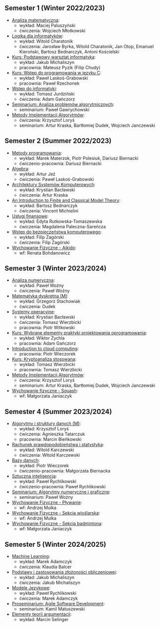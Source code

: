 ## Semester 1 (Winter 2022/2023)

* [Analiza matematyczna]():
    * wykład: Maciej Paluszyński
    * ćwiczenia: Wojciech Młotkowski
    <!-- * repetytorium: Maciej Paluszyński -->
* [Logika dla informatyków]():
    * wykład: Witold Charatonik
    * ćwiczenia: Jarosław Byrka, Witold Charatonik, Jan Otop, Emanuel Kieroński, Bartosz Bednarczyk, Antoni Kościelski
    <!-- * repetytorium: Jerzy Marcinkowski -->
* [Kurs: Podstawowy warsztat informatyka]():
    * wykład: Jakub Michaliszyn
    * pracownia: Mateusz Pyzik (Filip Chudy)
* [Kurs: Wstęp do programowania w języku C]():
    * wykład: Paweł Laskoś-Grabowski
    * pracownia: Paweł Rzechonek
* [Wstęp do informatyki]():
    * wykład: Tomasz Jurdziński
    * ćwiczenia: Adam Gańczorz
* [Seminarium: Analiza problemów algorytmicznych]():
	* seminarium: Paweł Gawrychowski
* [Metody Implementacji Algorytmów]():
	* ćwiczenia: Krzysztof Loryś
	* seminarium: Artur Kraska, Bartłomiej Dudek, Wojciech Janczewski


## Semester 2 (Summer 2022/2023)

* [Metody programowania]():
    * wykład: Marek Materzok, Piotr Polesiuk, Dariusz Biernacki
    * ćwiczenio-pracownia: Dariusz Biernacki
* [Algebra]():
    * wykład: Artur Jeż
    * ćwiczenia: Paweł Laskoś-Grabowski
    <!-- * repetytorium: Emanuel Kieroński -->
* [Architektury Systemów Komputerowych]():
    * wykład: Krystian Bacławski
    * ćwiczenia: Artur Kraska
* [An Introduction to Finite and Classical Model Theory]():
	* wykład: Bartosz Bednarczyk
	* ćwiczenia: Vincent Michielini
* [Usługi finansowe]():
	* wykład: Edyta Rutkowska-Tomaszewska
	* ćwiczenia: Magdalena Paleczna-Sareńcza
* [Wstęp do bezpieczeństwa komputerowego]():
	* wykład: Filip Zagórski
	* ćwiczenia: Filip Zagórski
* [Wychowanie Fizyczne - Aikido]():
	* wf: Renata Bohdanowicz

<!-- Język angielski B2-II Lektorat -->


## Semester 3 (Winter 2023/2024)

* [Analiza numeryczna]():
    * wykład: Paweł Woźny
    * ćwiczenia: Paweł Woźny
    <!-- * repetytorium: Witold Karczewski -->
* [Matematyka dyskretna (M)]():
    * wykład: Grzegorz Stachowiak
    * ćwiczenia: Dudek
* [Systemy operacyjne]():
    * wykład: Krystian Bacławski
    * ćwiczenia: Tomasz Wierzbicki
    * pracownia: Piotr Witkowski
    <!-- * repetytorium: Piotr Polesiuk -->
* [Kurs: Wybrane elementy praktyki projektowania oprogramowania]():
    * wykład: Wiktor Zychla
    * pracownia: Adam Gańczorz
* [Introduction to cloud computing]():
	* pracownia: Piotr Wieczorek
* [Kurs: Kryptoanaliza stosowana]():
	* wykład: Tomasz Wierzbicki
	* pracownia: Tomasz Wierzbicki
* [Metody Implementacji Algorytmów]():
	* ćwiczenia: Krzysztof Loryś
	* seminarium: Artur Kraska, Bartłomiej Dudek, Wojciech Janczewski
* [Wychowanie fizyczne - Squash]():
	* wf: Małgorzata Janiaczyk


## Semester 4 (Summer 2023/2024)

* [Algorytmy i struktury danych (M)]():
    * wykład: Krzysztof Loryś
    * ćwiczenia: Agnieszka Tatarczuk
    * pracownia: Marcin Bieńkowski
* [Rachunek prawdopodobieństwa i statystyka]():
    * wykład: Witold Karczewski
    * ćwiczenia: Witold Karczewski
* [Bazy danych]():
    * wykład: Piotr Wieczorek
    * ćwiczenio-pracownia: Małgorzata Biernacka
* [Sztuczna inteligencja]():
	* wykład: Paweł Rychlikowski
	* ćwiczenio-pracownia: Paweł Rychlikowski
* [Seminarium: Algorytmy numeryczne i graficzne]():
	* seminarium: Paweł Woźny
* [Wychowanie Fizyczne - Pływanie]():
	* wf: Andrzej Mulka
* [Wychowanie Fizyczne - Sekcja wioślarska]():
	* wf: Andrzej Mulka
* [Wychowanie Fizyczne - Sekcja badmintona]():
	* wf: Małgorzata Janiaczyk


## Semester 5 (Winter 2024/2025)

* [Machine Learning]():
	* wykład: Marek Adamczyk
	* ćwiczenia: Klaudia Balcer
* [Podstawy i zastosowania złożoności obliczeniowej]():
    * wykład: Jakub Michaliszyn
    * ćwiczenia: Jakub Michaliszyn
* [Modele Językowe]():
	* wykład: Paweł Rychlikowski
	* ćwiczenia: Marek Adamczyk
* [Proseminarium: Agile Software Development]():
	* seminarium: Kamil Matuszewski
* [Elementy teorii argumentacji]():
	* wykład: Marcin Selinger
